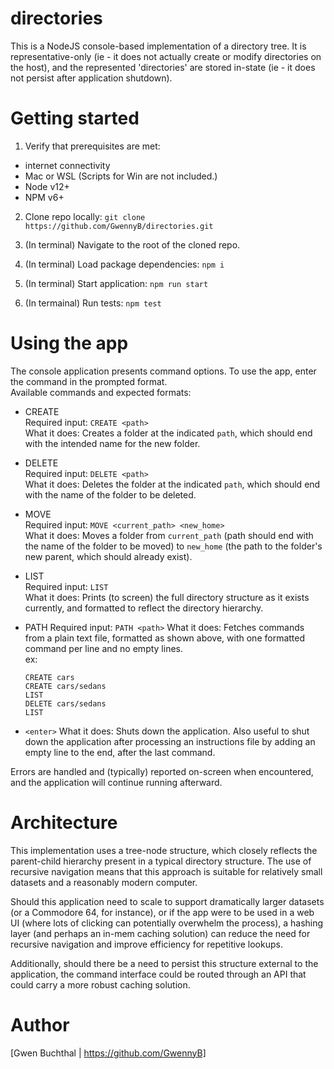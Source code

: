# directories
This is a NodeJS console-based implementation of a directory tree. It is representative-only (ie - it does not actually create or modify directories on the host), and the represented 'directories' are stored in-state (ie - it does not persist after application shutdown).

# Getting started
1. Verify that prerequisites are met:  
 * internet connectivity
 * Mac or WSL (Scripts for Win are not included.)
 * Node v12+
 * NPM v6+

2. Clone repo locally: `git clone https://github.com/GwennyB/directories.git`

3. (In terminal) Navigate to the root of the cloned repo.

4. (In terminal) Load package dependencies: `npm i`

5. (In terminal) Start application: `npm run start`

6. (In termainal) Run tests: `npm test`

# Using the app
The console application presents command options. To use the app, enter the command in the prompted format.  
Available commands and expected formats:
 * CREATE  
   Required input: `CREATE <path>`  
   What it does: Creates a folder at the indicated `path`, which should end with the intended name for the new folder.

 * DELETE  
   Required input: `DELETE <path>`  
   What it does: Deletes the folder at the indicated `path`, which should end with the name of the folder to be deleted.

 * MOVE  
   Required input: `MOVE <current_path> <new_home>`  
   What it does: Moves a folder from `current_path` (path should end with the name of the folder to be moved) to `new_home` (the path to the folder's new parent, which should already exist).

 * LIST  
   Required input: `LIST`  
   What it does: Prints (to screen) the full directory structure as it exists currently, and formatted to reflect the directory hierarchy.

 * PATH
   Required input: `PATH <path>`
   What it does: Fetches commands from a plain text file, formatted as shown above, with one formatted command per line and no empty lines.  
   ex:
   ```
   CREATE cars
   CREATE cars/sedans
   LIST
   DELETE cars/sedans
   LIST
   ```

 * `<enter>`
   What it does: Shuts down the application. Also useful to shut down the application after processing an instructions file by adding an empty line to the end, after the last command.  

Errors are handled and (typically) reported on-screen when encountered, and the application will continue running afterward.

# Architecture
This implementation uses a tree-node structure, which closely reflects the parent-child hierarchy present in a typical directory structure. The use of recursive navigation means that this approach is suitable for relatively small datasets and a reasonably modern computer.  

Should this application need to scale to support dramatically larger datasets (or a Commodore 64, for instance), or if the app were to be used in a web UI (where lots of clicking can potentially overwhelm the process), a hashing layer (and perhaps an in-mem caching solution) can reduce the need for recursive navigation and improve efficiency for repetitive lookups.  

Additionally, should there be a need to persist this structure external to the application, the command interface could be routed through an API that could carry a more robust caching solution.

# Author
[Gwen Buchthal | https://github.com/GwennyB]